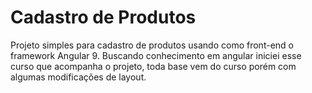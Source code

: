 # Cadastro de Produtos
Projeto simples para cadastro de produtos usando como front-end o framework Angular 9. Buscando conhecimento em angular iniciei esse curso que acompanha o projeto, toda base vem do curso porém com algumas modificações de layout.
